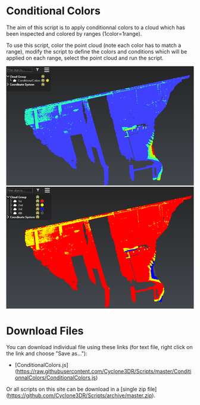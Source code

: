 # Conditional Colors

The aim of this script is to apply conditionnal colors to a cloud which has been inspected and colored by ranges (1color=1range).

To use this script, color the point cloud (note each color has to match a range), modify the script to define the colors and conditions which will be applied on each range, select the point cloud and run the script. 

![alt text](https://raw.githubusercontent.com/Cyclone3DR/Scripts/master/ConditionnalColors/ScreenShot1.png "screenshot1")
![alt text](https://raw.githubusercontent.com/Cyclone3DR/Scripts/master/ConditionnalColors/ScreenShot2.png "screenshot2")

# Download Files

You can download individual file using these links (for text file, right click on the link and choose "Save as..."):

- [ConditionalColors.js] (https://raw.githubusercontent.com/Cyclone3DR/Scripts/master/ConditionnalColors/ConditionalColors.js)

Or all scripts on this site can be download in a [single zip file] (https://github.com/Cyclone3DR/Scripts/archive/master.zip).